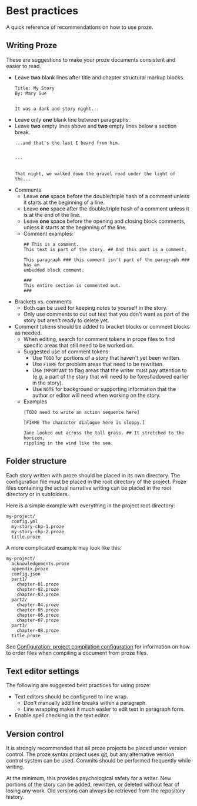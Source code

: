 # Best practices

A quick reference of recommendations on how to use proze.

## Writing Proze

These are suggestions to make your proze documents consistent and easier to read.

- Leave __two__ blank lines after title and chapter structural markup blocks.
  ```
  Title: My Story
  By: Mary Sue


  It was a dark and story night...
  ```
- Leave only __one__ blank line between paragraphs.
- Leave __two__ empty lines above and __two__ empty lines below a
  section break.
  ```
  ...and that's the last I heard from him.


  ---


  That night, we walked down the gravel road under the light of the...
  ```
- Comments
  - Leave __one__ space before the double/triple hash of a comment unless
    it starts at the beginning of a line.
  - Leave __one__ space after the double/triple hash of a comment unless
    it is at the end of the line.
  - Leave __one__ space before the opening and closing block comments, unless
    it starts at the beginning of the line.
  - Comment examples:
    ```
    ## This is a comment.
    This text is part of the story. ## And this part is a comment.

    This paragraph ### this comment isn't part of the paragraph ### has an
    embedded block comment.

    ###
    This entire section is commented out.
    ###
    ```
- Brackets vs. comments
  - Both can be used for keeping notes to yourself in the story.
  - Only use comments to cut out text that you don't want as part of the story
    but aren't ready to delete yet.
- Comment tokens should be added to bracket blocks or comment blocks as needed.
  - When editing, search for comment tokens in proze files to find specific
    areas that still need to be worked on.
  - Suggested use of comment tokens:
    - Use `TODO` for portions of a story that haven't yet been written.
    - Use `FIXME` for problem areas that need to be rewritten.
    - Use `IMPORTANT` to flag areas that the writer must pay attention to
      (e.g. a part of the story that will need to be foreshadowed earlier
      in the story).
    - Use `NOTE` for background or supporting information that the author
      or editor will need when working on the story.
  - Examples
    ```
    [TODO need to write an action sequence here]

    [FIXME The character dialogue here is sloppy.]

    Jane looked out across the tall grass. ## It stretched to the horizon,
    rippling in the wind like the sea.
    ```

## Folder structure

Each story written with proze should be placed in its own directory.
The configuration file must be placed in the root directory of the project.
Proze files containing the actual narrative writing can be placed in the
root directory or in subfolders.

Here is a simple example with everything in the project root directory:

```
my-project/
  config.yml
  my-story-chp-1.proze
  my-story-chp-2.proze
  title.proze
```

A more complicated example may look like this:

```
my-project/
  acknowledgements.proze
  appendix.proze
  config.json
  part1/
    chapter-01.proze
    chapter-02.proze
    chapter-03.proze
  part2/
    chapter-04.proze
    chapter-05.proze
    chapter-06.proze
    chapter-07.proze
  part3/
    chapter-08.proze
  title.proze
```

See [Configuration: project compilation configuration](#configuration-project-compilation-configuration)
for information on how to order files when compiling a document from
proze files.

## Text editor settings

The following are suggested best practices for using proze:
- Text editors should be configured to line wrap.
  - Don't manually add line breaks within a paragraph.
  - Line wrapping makes it much easier to edit text in paragraph form.
- Enable spell checking in the text editor.

## Version control

It is strongly recommended that all proze projects be placed under
version control. The proze syntax project uses [git](https://git-scm.com/),
but any alternative version control system can be used.
Commits should be performed frequently while writing.

At the minimum, this provides psychological safety for a writer. New
portions of the story can be added, rewritten, or deleted without fear
of losing any work. Old versions can always be retrieved from the
repository history.
